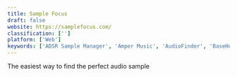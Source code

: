 ```yaml
---
title: Sample Focus
draft: false 
website: https://samplefocus.com/
classification: ['']
platform: ['Web']
keywords: ['ADSR Sample Manager', 'Amper Music', 'AudioFinder', 'BaseHead', 'Converse Sample Library', 'Filmstro', 'FindSounds', 'Jukedeck', 'Moody sampler', 'Resonic Player', 'Samplism', 'Sononym', 'Soundly', 'UnRoyalty', 'ccMixter']
---
```

The easiest way to find the perfect audio sample